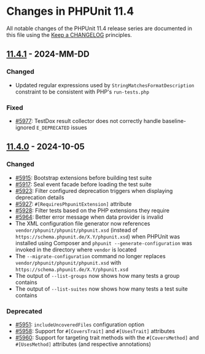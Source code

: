# Changes in PHPUnit 11.4

All notable changes of the PHPUnit 11.4 release series are documented in this file using the [Keep a CHANGELOG](https://keepachangelog.com/) principles.

## [11.4.1] - 2024-MM-DD

### Changed

* Updated regular expressions used by `StringMatchesFormatDescription` constraint to be consistent with PHP's `run-tests.php`

### Fixed

* [#5977](https://github.com/sebastianbergmann/phpunit/pull/5977): TestDox result collector does not correctly handle baseline-ignored `E_DEPRECATED` issues

## [11.4.0] - 2024-10-05

### Changed

* [#5915](https://github.com/sebastianbergmann/phpunit/pull/5915): Bootstrap extensions before building test suite
* [#5917](https://github.com/sebastianbergmann/phpunit/pull/5917): Seal event facade before loading the test suite
* [#5923](https://github.com/sebastianbergmann/phpunit/pull/5923): Filter configured deprecation triggers when displaying deprecation details
* [#5927](https://github.com/sebastianbergmann/phpunit/pull/5927): `#[RequiresPhpunitExtension]` attribute
* [#5928](https://github.com/sebastianbergmann/phpunit/issues/5928): Filter tests based on the PHP extensions they require
* [#5964](https://github.com/sebastianbergmann/phpunit/pull/5964): Better error message when data provider is invalid
* The XML configuration file generator now references `vendor/phpunit/phpunit/phpunit.xsd` (instead of `https://schema.phpunit.de/X.Y/phpunit.xsd`) when PHPUnit was installed using Composer and `phpunit --generate-configuration` was invoked in the directory where `vendor` is located
* The `--migrate-configuration` command no longer replaces `vendor/phpunit/phpunit/phpunit.xsd` with `https://schema.phpunit.de/X.Y/phpunit.xsd`
* The output of `--list-groups` now shows how many tests a group contains
* The output of `--list-suites` now shows how many tests a test suite contains

### Deprecated

* [#5951](https://github.com/sebastianbergmann/phpunit/issues/5951): `includeUncoveredFiles` configuration option
* [#5958](https://github.com/sebastianbergmann/phpunit/issues/5958): Support for `#[CoversTrait]` and `#[UsesTrait]` attributes
* [#5960](https://github.com/sebastianbergmann/phpunit/issues/5960): Support for targeting trait methods with the `#[CoversMethod]` and `#[UsesMethod]` attributes (and respective annotations)

[11.4.1]: https://github.com/sebastianbergmann/phpunit/compare/11.4.0...11.4
[11.4.0]: https://github.com/sebastianbergmann/phpunit/compare/11.3.6...11.4.0
